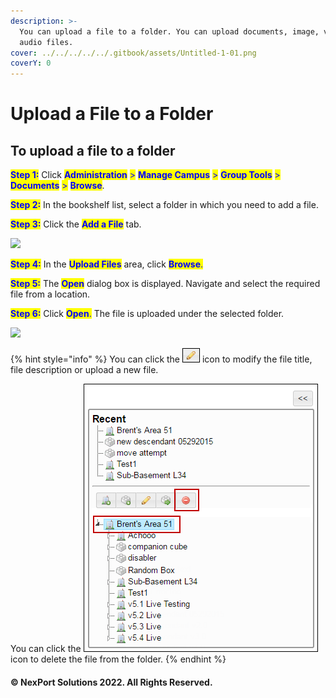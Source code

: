 ```yaml
---
description: >-
  You can upload a file to a folder. You can upload documents, image, video, and
  audio files.
cover: ../../../../../.gitbook/assets/Untitled-1-01.png
coverY: 0
---
```


# Upload a File to a Folder

## **To upload a file to a folder**

<mark style="color:blue;">**Step 1:**</mark> Click <mark style="color:blue;">**Administration**</mark> <mark style="color:blue;">></mark> <mark style="color:blue;">**Manage Campus**</mark> <mark style="color:blue;">></mark> <mark style="color:blue;">**Group Tools**</mark> <mark style="color:blue;">></mark> <mark style="color:blue;">**Documents**</mark> <mark style="color:blue;">></mark> <mark style="color:blue;">**Browse**</mark>.

<mark style="color:blue;">**Step 2:**</mark> In the bookshelf list, select a folder in which you need to add a file.

<mark style="color:blue;">**Step 3:**</mark> Click the <mark style="color:blue;">**Add a File**</mark> tab.

![](../../../../../.gitbook/assets/Folder\_Add\_File\_550x277.png)

<mark style="color:blue;">**Step 4:**</mark> In the <mark style="color:blue;">**Upload Files**</mark> area, click <mark style="color:blue;">**Browse**</mark><mark style="color:blue;">.</mark>

<mark style="color:blue;">**Step 5:**</mark> The <mark style="color:blue;">**Open**</mark> dialog box is displayed. Navigate and select the required file from a location.

<mark style="color:blue;">**Step 6:**</mark> Click <mark style="color:blue;">**Open**</mark><mark style="color:blue;">.</mark> The file is uploaded under the selected folder.

![](<../../../../../.gitbook/assets/Folder\_Add\_File 1\_550x280.png>)

{% hint style="info" %}
You can click the ![](../../../../../.gitbook/assets/Edit.png) icon to modify the file title, file description or upload a new file.

You can click the ![](../../../../../.gitbook/assets/delete907e.png) icon to delete the file from the folder.
{% endhint %}

#### © NexPort Solutions 2022. All Rights Reserved.
